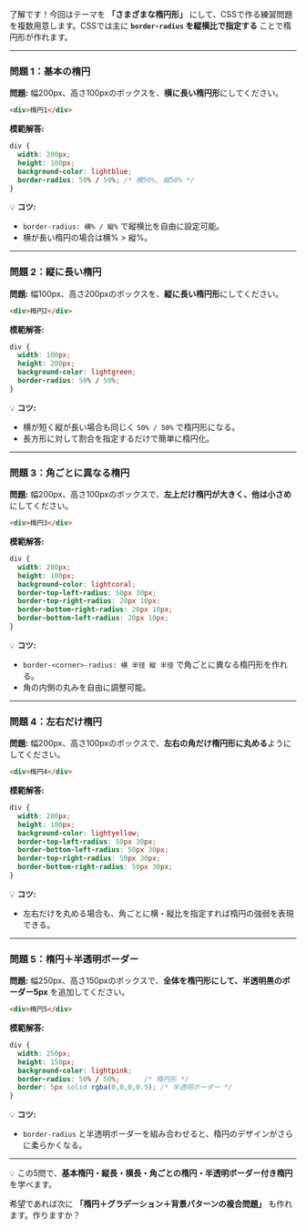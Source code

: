 了解です！今回はテーマを **「さまざまな楕円形」** にして、CSSで作る練習問題を複数用意します。CSSでは主に **`border-radius` を縦横比で指定する** ことで楕円形が作れます。

---

### 問題 1：基本の楕円

**問題:**
幅200px、高さ100pxのボックスを、**横に長い楕円形**にしてください。

```html
<div>楕円1</div>
```

**模範解答:**

```css
div {
  width: 200px;
  height: 100px;
  background-color: lightblue;
  border-radius: 50% / 50%; /* 横50%, 縦50% */
}
```

💡 **コツ:**

* `border-radius: 横% / 縦%` で縦横比を自由に設定可能。
* 横が長い楕円の場合は横% > 縦%。

---

### 問題 2：縦に長い楕円

**問題:**
幅100px、高さ200pxのボックスを、**縦に長い楕円形**にしてください。

```html
<div>楕円2</div>
```

**模範解答:**

```css
div {
  width: 100px;
  height: 200px;
  background-color: lightgreen;
  border-radius: 50% / 50%;
}
```

💡 **コツ:**

* 横が短く縦が長い場合も同じく `50% / 50%` で楕円形になる。
* 長方形に対して割合を指定するだけで簡単に楕円化。

---

### 問題 3：角ごとに異なる楕円

**問題:**
幅200px、高さ100pxのボックスで、**左上だけ楕円が大きく、他は小さめ**にしてください。

```html
<div>楕円3</div>
```

**模範解答:**

```css
div {
  width: 200px;
  height: 100px;
  background-color: lightcoral;
  border-top-left-radius: 50px 30px;
  border-top-right-radius: 20px 10px;
  border-bottom-right-radius: 20px 10px;
  border-bottom-left-radius: 20px 10px;
}
```

💡 **コツ:**

* `border-<corner>-radius: 横 半径 縦 半径` で角ごとに異なる楕円形を作れる。
* 角の内側の丸みを自由に調整可能。

---

### 問題 4：左右だけ楕円

**問題:**
幅200px、高さ100pxのボックスで、**左右の角だけ楕円形に丸める**ようにしてください。

```html
<div>楕円4</div>
```

**模範解答:**

```css
div {
  width: 200px;
  height: 100px;
  background-color: lightyellow;
  border-top-left-radius: 50px 30px;
  border-bottom-left-radius: 50px 30px;
  border-top-right-radius: 50px 30px;
  border-bottom-right-radius: 50px 30px;
}
```

💡 **コツ:**

* 左右だけを丸める場合も、角ごとに横・縦比を指定すれば楕円の強弱を表現できる。

---

### 問題 5：楕円＋半透明ボーダー

**問題:**
幅250px、高さ150pxのボックスで、**全体を楕円形にして、半透明黒のボーダー5px** を追加してください。

```html
<div>楕円5</div>
```

**模範解答:**

```css
div {
  width: 250px;
  height: 150px;
  background-color: lightpink;
  border-radius: 50% / 50%;      /* 楕円形 */
  border: 5px solid rgba(0,0,0,0.5); /* 半透明ボーダー */
}
```

💡 **コツ:**

* `border-radius` と半透明ボーダーを組み合わせると、楕円のデザインがさらに柔らかくなる。

---

💡 この5問で、**基本楕円・縦長・横長・角ごとの楕円・半透明ボーダー付き楕円** を学べます。

希望であれば次に **「楕円＋グラデーション＋背景パターンの複合問題」** も作れます。作りますか？
